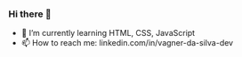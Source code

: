 ### Hi there 👋

- 🌱 I’m currently learning HTML, CSS, JavaScript
- 📫 How to reach me: linkedin.com/in/vagner-da-silva-dev



